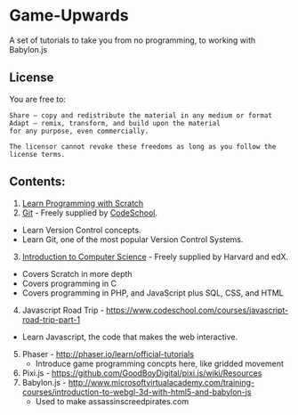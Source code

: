 # Game-Upwards
A set of tutorials to take you from no programming, to working with Babylon.js

## License

You are free to:

    Share — copy and redistribute the material in any medium or format
    Adapt — remix, transform, and build upon the material
    for any purpose, even commercially.

    The licensor cannot revoke these freedoms as long as you follow the license terms.

## Contents:

1. [Learn Programming with Scratch](learnProgrammingWithScratch.md)
2. [Git](https://www.codeschool.com/courses/try-git) - Freely supplied by [CodeSchool](https://www.codeschool.com).
* Learn Version Control concepts.
* Learn Git, one of the most popular Version Control Systems.
3. [Introduction to Computer Science](https://www.edx.org/course/introduction-computer-science-harvardx-cs50x) - Freely supplied by Harvard and edX.
* Covers Scratch in more depth
* Covers programming in C
* Covers programming in PHP, and JavaScript plus SQL, CSS, and HTML
4. Javascript Road Trip - https://www.codeschool.com/courses/javascript-road-trip-part-1
* Learn Javascript, the code that makes the web interactive.
5. Phaser - http://phaser.io/learn/official-tutorials
   - Introduce game programming concpts here, like gridded movement
6. Pixi.js - https://github.com/GoodBoyDigital/pixi.js/wiki/Resources
7. Babylon.js - http://www.microsoftvirtualacademy.com/training-courses/introduction-to-webgl-3d-with-html5-and-babylon-js
   - Used to make assassinscreedpirates.com
